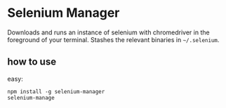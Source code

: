 Selenium Manager
================

Downloads and runs an instance of selenium with chromedriver in the foreground of your terminal.
Stashes the relevant binaries in `~/.selenium`.

## how to use
easy:
```
npm install -g selenium-manager
selenium-manage
```
